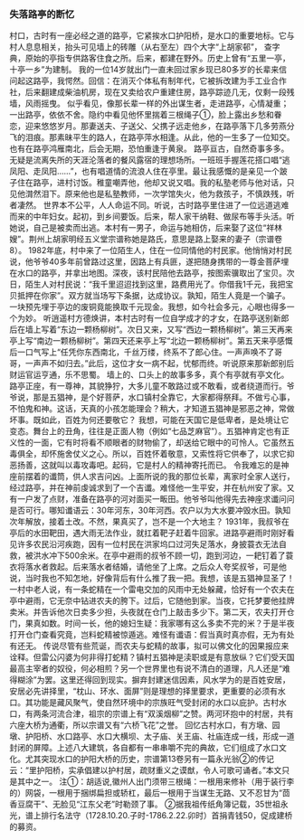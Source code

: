 ### 失落路亭的断忆
村口，古时有一座必经之道的路亭，它紧挨水口护阳桥，是水口的重要地标。它与村人息息相关，抬头可见墙上的砖雕（从右至左）四个大字“上胡家邨”，
查字典，原始的亭指专供路客住食之所。后来，都建在野外。历史上曾有“五里一亭，十亭一乡”为建制。
我的一位14岁就出门一直未回过家乡现已80多岁的长辈来信问起这路亭，我愕然。回信：在消灭个体私有制年代，它被拆改建为手工业合作社，后来翻建成柴油机房，现在又卖给农户重建住房，路亭踪迹几无，仅剩一段残墙，风雨摇曳。
似乎看见，像那长辈一样的外出谋生者，走进路亭，心情凝重；一出路亭，依依不舍。隐约中看见他怀里揣着三根绳子①，脸上露出乡愁和眷恋，迎来悠悠岁月。那妻送夫、子送父、父携子远走他乡，在路亭落下几多劳燕分飞的泪痕。那素昧平生的路人，在路亭萍水相逢。从此，他的一生多了一位知交。也有在路亭鸿雁南北，后会无期，恐怕重逢于黄泉。
路亭亘古，自然奇事多多。无疑是流离失所的天涯沦落者的餐风露宿的理想场所。一班班手握莲花搭口唱“逃凤阳、走凤阳……”，也有唱道情的流浪人住在亭里。最让我感慨的是亲见一个跛子住在路亭，进村讨饭。稚童嘲弄他，他却又说又唱。我的私塾老师与他对话，只见他潸然泪下。原来他也是私塾教师，一次学馆失火，他为救孩子，不慎跌残，听者凄然。
世界本不公平，人人命运不同。听说，古时路亭里住进了一位远道逃难而来的中年妇女。起初，到乡间要饭。后来，帮人家干纳鞋、做尿布等手头活。听她说，自己是被卖而出逃。本村有一男子，命运与她相仿，后来娶了这位“祥林嫂”。荆州上胡家明经五义堂宗谱称她是路氏，意思是路上娶来的妻子（宗谱卷8）。
1982年底，村中来了一位陌生人，住在一位同情他的村民家。他悄悄对村民说，他爷爷40多年前曾路过这里，因路上有兵匪，遂把随身携带的一尊金菩萨埋在水口的路亭，并拿出地图。深夜，该村民陪他去路亭，按图索骥取出了宝贝。次日，陌生人对村民说：“我千里迢迢找到这里，路费用光了。你借我1千元，我把宝贝抵押在你家”。双方就当场写下条据，达成协议。孰知，陌生人竟是一个骗子。一块预先埋于亭边的废铜竟能换取千元现金。我想，如今社会多元，心眼也得多一个为妙。
听逍遥村方德焕讲，本村古时有一位自学成才的才女，在路亭送别新郎后在墙上写着“东边一颗杨柳树”。次日又来，又写“西边一颗杨柳树”。第三天再来亭上写“南边一颗杨柳树”。第四天还来亭上写“北边一颗杨柳树”。第五天来亭感慨后一口气写上“任凭你东西南北，千丝万缕，终系不了郎心住。一声声唤不了哥哥，一声声不如归去。”此后，这位才女一病不起，忧郁而终。听说原来那新郎别后财运官运亨通，乐不思蜀。
墙上的、口头上的故事多多，真个有亭就有亭文化。
路亭正座，有一尊神，其貌狰狞，大多儿童不敢路过或不敢看，或者绕道而行。爷爷说，那是五猖神，是个好菩萨，水口镇村全靠它，大家都得祭拜。不做亏心事，不怕鬼和神。这话，天真的小孩怎能理会？稍大，才知道五猖神是邪恶之神，常做坏事。既如此，百姓为何还要敬它？
我想，可能在天国它是低卑者，是处境让它变态。舞台上的丑角，往往是正面人物（例如“七品芝麻官”）。五猖神肯定也有正义性的一面，它有时将看不顺眼者的财物偷了，却送给它眼中的可怜人。它虽然五毒俱全，却怀施舍仗义之心。所以，百姓怀着敬意，又索性将它供奉了，以求它抑恶扬善，这就叫以毒攻毒吧。起码，它是村人的精神寄托而已。
令我难忘的是神座前摆着的谶筒，供人求吉问凶。上面所说的我的那位长辈，离家时全家人送行，经过路亭，并在神前虔诚求到了一个吉谶。难怪他一生平安，并在杭州安了家。又有一户发了点财，准备在路亭的河对面买一畈田。他爷爷叫他得先去神座求谶问问是否可行。哪知谶语云：30年河东，30年河西。农户以为大水要冲毁水田。孰知次年解放，接着土改。不然，果真买了，岂不是一个大地主？
1931年，我叔爷在亭后的水田靶田，遇大雨无法作业，就扛着靶子赶着牛回家。进路亭避雨时刚好看见许多农民沿河疾跑，因有一位村民在洪家坞口过河失足落水，身披蓑衣无法自救，被洪水冲下500余米。在亭中避雨的叔爷不顾一切，跑到河边，一耙钉着了蓑衣将落水者救起。后来落水者结婚，请他坐了上席。之后众人夸奖叔爷，可是他说，当时我也不知怎地，好像背后有什么推了我一把。我想，该是五猖神显圣了！
一村中老人说，有一条蛇精在一个雷电交加的风雨中无处躲藏，恰好有一个农夫在亭中避雨，它无奈中钻进农夫的胯下。过后，它随他到家。当夜，它托梦要他挂牌卖米。并告诉他次日卖多少担，头夜就在仓门上敲击多少下。第二天，农夫打开仓门，果真如数。时间一长，他的媳妇生疑：我家哪有这么多卖不完的米？于是半夜打开仓门查看究竟，岂料蛇精被惊遁逃。难怪有谶语：假当真时真亦假，无为有处有还无。
传说尽管有些荒诞，而农夫与蛇精的故事，拟可以佛文化的因果报应来诠释。但雷公闪婆为何非得打蛇精？镇村五猖神是渎职或是有意放纵？它们受天国最高主宰者的奴役，何必相煎？另一个世界里也有说不清白的道理，凡人还是“难得糊涂”为罢。这里还得回到现实。摒弃封建迷信因素，风水学为的是百姓安居，安居必先讲择里，“枕山、环水、面屏”则是理想的择里要求，更重要的必须有水口。其功能是藏风聚气，使自然环境中的宗族旺气受封闭的水口以庇护。古村水口，有两条河流合津，祖宗的宗谱上有“双溪烟柳”之赞。两河环抱中的村居，共有六座大桥为通衢，所以宗谱又有“六桥飞花”之誉。
回忆古村水口，有方墩、园墩、护阳桥、水口路亭、水口大横坝、太子庙、关王庙、社庙连成一线，形成一道封闭的屏障。上述八大建筑，各自都有一串串嚼不完的典故，它们组成了水口文化。尤其突现水口的护阳大桥的历史，宗谱第13卷另有一篇永光翁②的传记云：“里护阳桥，实承倡建以护村居，疏财重义之谟猷，令人可歌可诵者。”本文只是其中之一。
注①：胡适说,徽州人出门须带三根绳：一根用来修补（用于装行李的）网袋，一根用于捆绑扁担或轿杠，最后一根用于当谋生无路、又不忍甘为“茴香豆腐干”、无脸见“江东父老”时勒颈了事。
②据我祖传纸角簿记载，35世祖永光，谱上排行名法守（1728.10.20.子时-1786.2.22.卯时）首捐青钱50，促成建桥的募资。
